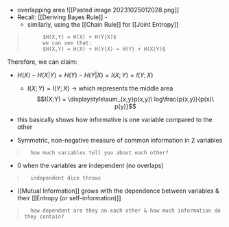 - overlapping area
	![[Pasted image 20231025012028.png]]
- Recall: [[Deriving Bayes Rule]] - 
	- similarly, using the [[Chain Rule]] for [[Joint Entropy]] 
>			$H(X,Y) = H(X) + H(Y|X)$ 
>			we can see that:
>			$H(X,Y) = H(X) + H(Y|X) = H(Y) + H(X|Y)$

Therefore, we can claim:
- $H(X) - H(X|Y) = H(Y) - H(Y|X) = I(X;Y) = I(Y;X)$
	- $I(X;Y) = I(Y;X)$ $\rightarrow$ which represents the middle area
$$I(X;Y) = \displaystyle\sum_{x,y}p(x,y)\ log\frac{p(x,y)}{p(x)\ p(y)}$$

- this basically shows how informative is one variable compared to the other
- Symmetric, non-negative measure of common information in 2 variables
>		how much variables tell you about each other?

- 0 when the variables are independent (no overlaps)
>		independent dice throws

- [[Mutual Information]] grows with the dependence between variables & their [[Entropy (or self-information)]]
>		how dependent are they on each other & how much information do they contain?